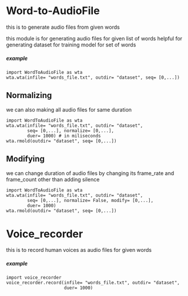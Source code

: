 # Word-to-AudioFile
this is to generate audio files from given words

this module is for generating audio files for given list of words
helpful for generating dataset for training model for set of words

##### example
```python3
import WordToAudioFile as wta
wta.wta(infile= "words_file.txt", outdir= "dataset", seq= [0,...])
```

## Normalizing
we can also making all audio files for same duration
```python3
import WordToAudioFile as wta
wta.wta(infile= "words_file.txt", outdir= "dataset",
        seq= [0,...], normalize= [0,...],
        duer= 1000) # in miliseconds
wta.rmold(outdir= "dataset", seq= [0,...])
```
## Modifying
we can change duration of audio files by changing its frame_rate and frame_count other than adding silence
```python3
import WordToAudioFile as wta
wta.wta(infile= "words_file.txt", outdir= "dataset",
        seq= [0,...], normalize= False, modify= [0,...],
        duer= 1000)
wta.rmold(outdir= "dataset", seq= [0,...])
```

# Voice_recorder
this is to record human voices as audio files for given words

##### example
```python3
import voice_recorder
voice_recorder.record(infile= "words_file.txt", outdir= "dataset",
                      duer= 1000)
```
